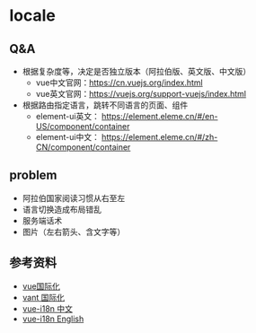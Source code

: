 # locale

## Q&A
- 根据复杂度等，决定是否独立版本（阿拉伯版、英文版、中文版）
    - vue中文官网：https://cn.vuejs.org/index.html
    - vue英文官网：https://vuejs.org/support-vuejs/index.html
- 根据路由指定语言，跳转不同语言的页面、组件
    - element-ui英文： https://element.eleme.cn/#/en-US/component/container
    - element-ui中文： https://element.eleme.cn/#/zh-CN/component/container

## problem
- 阿拉伯国家阅读习惯从右至左
- 语言切换造成布局错乱
- 服务端话术
- 图片（左右箭头、含文字等）


## 参考资料
- [vue国际化](https://www.jianshu.com/p/8e1b4632c0a8)
- [vant 国际化](https://youzan.github.io/vant/#/zh-CN/locale)
- [vue-i18n 中文](https://kazupon.github.io/vue-i18n/zh/)
- [vue-i18n English](https://vue-i18n.intlify.dev/introduction.html)
